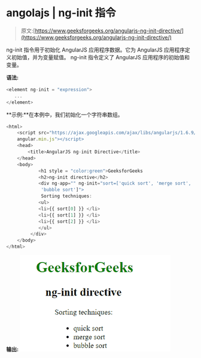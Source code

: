 # angolajs | ng-init 指令

> 原文:[https://www.geeksforgeeks.org/angularjs-ng-init-directive/](https://www.geeksforgeeks.org/angularjs-ng-init-directive/)

ng-init 指令用于初始化 AngularJS 应用程序数据。它为 AngularJS 应用程序定义初始值，并为变量赋值。
ng-init 指令定义了 AngularJS 应用程序的初始值和变量。

**语法:**

```ts
<element ng-init = "expression">
   ...
</element>

```

**示例:**在本例中，我们初始化一个字符串数组。

```ts
<html>
    <script src="https://ajax.googleapis.com/ajax/libs/angularjs/1.6.9/
    angular.min.js"></script>
    <head>
        <title>AngularJS ng-init Directive</title>
    </head>
    <body>
            <h1 style = "color:green">GeeksforGeeks
            <h2>ng-init directive</h2>
            <div ng-app="" ng-init="sort=['quick sort', 'merge sort',
             'bubble sort']">
             Sorting techniques:
            <ul>
            <li>{{ sort[0] }} </li>
            <li>{{ sort[1] }} </li>
            <li>{{ sort[2] }} </li>
            </ul>
         </div>
    </body>
</html>
```

**输出:**
![ng-app](img/c27e5b19f1df4e9520e7c90da423d39e.png)